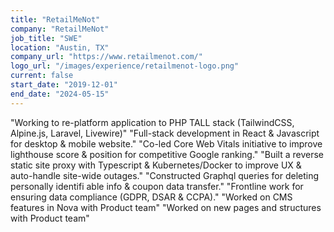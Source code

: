 ```yaml
---
title: "RetailMeNot"
company: "RetailMeNot"
job_title: "SWE"
location: "Austin, TX"
company_url: "https://www.retailmenot.com/"
logo_url: "/images/experience/retailmenot-logo.png"
current: false
start_date: "2019-12-01"
end_date: "2024-05-15"
---
```

"Working to re-platform application to PHP TALL stack (TailwindCSS, Alpine.js, Laravel, Livewire)"
"Full-stack development in React & Javascript for desktop & mobile website."
"Co-led Core Web Vitals initiative to improve lighthouse score & position for competitive Google ranking."
"Built a reverse static site proxy with Typescript & Kubernetes/Docker to improve UX & auto-handle site-wide outages."
"Constructed Graphql queries for deleting personally identifi able info & coupon data transfer."
"Frontline work for ensuring data compliance (GDPR, DSAR & CCPA)."
"Worked on CMS features in Nova with Product team"
"Worked on new pages and structures with Product team"